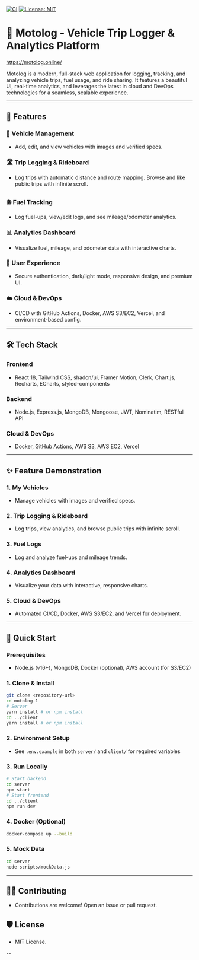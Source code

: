 [![CI](https://github.com/oj9299/motolog/actions/workflows/ci.yml/badge.svg)](https://github.com/oj9299/motolog/actions)
[![License: MIT](https://img.shields.io/badge/License-MIT-yellow.svg)](https://opensource.org/licenses/MIT)

# 🚗 Motolog - Vehicle Trip Logger & Analytics Platform
https://motolog.online/

Motolog is a modern, full-stack web application for logging, tracking, and analyzing vehicle trips, fuel usage, and ride sharing. It features a beautiful UI, real-time analytics, and leverages the latest in cloud and DevOps technologies for a seamless, scalable experience.

---

## 🌟 Features

### 🚙 Vehicle Management
- Add, edit, and view vehicles with images and verified specs.

### 🛣️ Trip Logging & Rideboard
- Log trips with automatic distance and route mapping. Browse and like public trips with infinite scroll.

### ⛽ Fuel Tracking
- Log fuel-ups, view/edit logs, and see mileage/odometer analytics.

### 📊 Analytics Dashboard
- Visualize fuel, mileage, and odometer data with interactive charts.

### 👤 User Experience
- Secure authentication, dark/light mode, responsive design, and premium UI.

### ☁️ Cloud & DevOps
- CI/CD with GitHub Actions, Docker, AWS S3/EC2, Vercel, and environment-based config.

---

## 🛠️ Tech Stack

### Frontend
- React 18, Tailwind CSS, shadcn/ui, Framer Motion, Clerk, Chart.js, Recharts, ECharts, styled-components

### Backend
- Node.js, Express.js, MongoDB, Mongoose, JWT, Nominatim, RESTful API

### Cloud & DevOps
- Docker, GitHub Actions, AWS S3, AWS EC2, Vercel

---

## ✨ Feature Demonstration

### 1. **My Vehicles**
- Manage vehicles with images and verified specs.

### 2. **Trip Logging & Rideboard**
- Log trips, view analytics, and browse public trips with infinite scroll.

### 3. **Fuel Logs**
- Log and analyze fuel-ups and mileage trends.

### 4. **Analytics Dashboard**
- Visualize your data with interactive, responsive charts.

### 5. **Cloud & DevOps**
- Automated CI/CD, Docker, AWS S3/EC2, and Vercel for deployment.

---

## 🚀 Quick Start

### Prerequisites
- Node.js (v16+), MongoDB, Docker (optional), AWS account (for S3/EC2)

### 1. Clone & Install
```bash
git clone <repository-url>
cd motolog-1
# Server
yarn install # or npm install
cd ../client
yarn install # or npm install
```

### 2. Environment Setup
- See `.env.example` in both `server/` and `client/` for required variables

### 3. Run Locally
```bash
# Start backend
cd server
npm start
# Start frontend
cd ../client
npm run dev
```

### 4. Docker (Optional)
```bash
docker-compose up --build
```

### 5. Mock Data
```bash
cd server
node scripts/mockData.js
```

---

## 🧑‍💻 Contributing
- Contributions are welcome! Open an issue or pull request.

## 🛡️ License
- MIT License.

--
